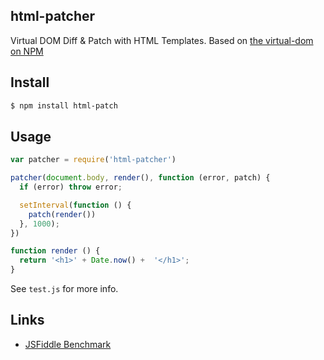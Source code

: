 ## html-patcher

Virtual DOM Diff & Patch with HTML Templates. Based on [the virtual-dom on NPM](http://npmjs.org/virtual-dom)

## Install

```bash
$ npm install html-patch
```

## Usage

```js
var patcher = require('html-patcher')

patcher(document.body, render(), function (error, patch) {
  if (error) throw error;

  setInterval(function () {
    patch(render())
  }, 1000);
})

function render () {
  return '<h1>' + Date.now() +  '</h1>';
}
```

See `test.js` for more info.

## Links

- [JSFiddle Benchmark](http://jsfiddle.net/gr4rehhg/)
